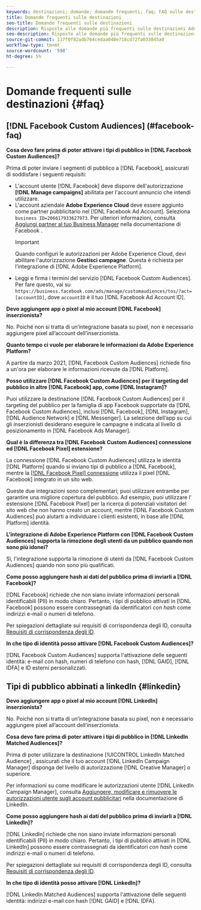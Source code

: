 ```yaml
---
keywords: destinazioni; domande; domande frequenti; faq; FAQ sulle destinazioni
title: Domande frequenti sulle destinazioni
seo-title: Domande frequenti sulle destinazioni
description: Risposte alle domande più frequenti sulle destinazioni Adobe Experience Platform
seo-description: Risposte alle domande più frequenti sulle destinazioni Adobe Experience Platform
source-git-commit: 117f0f82adb764cedaa048e718cd72fa033845a0
workflow-type: tm+mt
source-wordcount: '598'
ht-degree: 5%

---
```



# Domande frequenti sulle destinazioni {#faq}

## [!DNL Facebook Custom Audiences] (#facebook-faq)

**Cosa devo fare prima di poter attivare i tipi di pubblico in  [!DNL Facebook Custom Audiences]?**

Prima di poter inviare i segmenti di pubblico a [!DNL Facebook], assicurati di soddisfare i seguenti requisiti:

* L&#39;account utente [!DNL Facebook] deve disporre dell&#39;autorizzazione **[!DNL Manage campaigns]** abilitata per l&#39;account annuncio che intendi utilizzare.
* L&#39;account aziendale **Adobe Experience Cloud** deve essere aggiunto come partner pubblicitario nel [!DNL Facebook Ad Account]. Seleziona `business ID=206617933627973`. Per ulteriori informazioni, consulta [Aggiungi partner al tuo Business Manager](https://www.facebook.com/business/help/1717412048538897) nella documentazione di Facebook .
   >[!IMPORTANT]
   >
   > Quando configuri le autorizzazioni per Adobe Experience Cloud, devi abilitare l&#39;autorizzazione **Gestisci campagne**. Questa è richiesta per l’integrazione di [!DNL Adobe Experience Platform].
* Leggi e firma i termini del servizio [!DNL Facebook Custom Audiences]. Per fare questo, vai su `https://business.facebook.com/ads/manage/customaudiences/tos/?act=[accountID]`, dove `accountID` è il tuo [!DNL Facebook Ad Account ID].

**Devo aggiungere app o pixel al mio account  [!DNL Facebook] inserzionista?**

No. Poiché non si tratta di un’integrazione basata su pixel, non è necessario aggiungere pixel all’account dell’inserzionista.

**Quanto tempo ci vuole per elaborare le informazioni da Adobe Experience Platform?**

A partire da marzo 2021, [!DNL Facebook Custom Audiences] richiede fino a un&#39;ora per elaborare le informazioni ricevute da [!DNL Platform].

**Posso utilizzare  [!DNL Facebook Custom Audiences] per il targeting del pubblico in altre  [!DNL Facebook] app, come  [!DNL Instagram]?**

Puoi utilizzare la destinazione [!DNL Facebook Custom Audiences] per il targeting del pubblico per la famiglia di app Facebook supportate da [!DNL Facebook Custom Audiences], inclusi [!DNL Facebook], [!DNL Instagram], [!DNL Audience Network] e [!DNL Messenger]. La selezione dell’app su cui gli inserzionisti desiderano eseguire le campagne è indicata al livello di posizionamento in [!DNL Facebook Ads Manager].

**Qual è la differenza tra  [!DNL Facebook Custom Audiences] connessione ed  [!DNL Facebook Pixel] estensione?**

La connessione [!DNL Facebook Custom Audiences] utilizza le identità [!DNL Platform] quando si inviano tipi di pubblico a [!DNL Facebook], mentre la [[!DNL Facebook Pixel] connessione](../destinations/catalog/advertising/facebook-pixel.md) utilizza il pixel [!DNL Facebook] integrato in un sito web.

Queste due integrazioni sono complementari; puoi utilizzare entrambe per garantire una migliore copertura del pubblico. Ad esempio, puoi utilizzare l’ estensione [!DNL Facebook Pixel] per la ricerca di potenziali visitatori del sito web che non hanno creato un account, mentre [!DNL Facebook Custom Audiences] può aiutarti a individuare i clienti esistenti, in base alle [!DNL Platform] identità.

**L’integrazione di Adobe Experience Platform con  [!DNL Facebook Custom Audiences] supporta la rimozione degli utenti da un pubblico quando non sono più idonei?**

Sì, l&#39;integrazione supporta la rimozione di utenti da [!DNL Facebook Custom Audiences] quando non sono più qualificati.

**Come posso aggiungere hash ai dati del pubblico prima di inviarli a  [!DNL Facebook]?**

[!DNL Facebook] richiede che non siano inviate informazioni personali identificabili (PII) in modo chiaro. Pertanto, i tipi di pubblico attivati in [!DNL Facebook] possono essere contrassegnati da identificatori *con hash* come indirizzi e-mail o numeri di telefono.

Per spiegazioni dettagliate sui requisiti di corrispondenza degli ID, consulta [Requisiti di corrispondenza degli ID](catalog/social/facebook.md#id-matching-requirements).

**In che tipo di identità posso attivare  [!DNL Facebook Custom Audiences]?**

[!DNL Facebook Custom Audiences] supporta l&#39;attivazione delle seguenti identità: e-mail con hash, numeri di telefono con hash,  [!DNL GAID],  [!DNL IDFA] e ID esterni personalizzati.

## Tipi di pubblico abbinati a linkedIn {#linkedin}

**Devo aggiungere app o pixel al mio account  [!DNL LinkedIn] inserzionista?**

No. Poiché non si tratta di un’integrazione basata su pixel, non è necessario aggiungere pixel all’account dell’inserzionista.

**Cosa devo fare prima di poter attivare i tipi di pubblico in  [!DNL LinkedIn Matched Audiences]?**

Prima di poter utilizzare la destinazione [!UICONTROL LinkedIn Matched Audience] , assicurati che il tuo account [!DNL LinkedIn Campaign Manager] disponga del livello di autorizzazione [!DNL Creative Manager] o superiore.

Per informazioni su come modificare le autorizzazioni utente [!DNL LinkedIn Campaign Manager], consulta [Aggiungere, modificare e rimuovere le autorizzazioni utente sugli account pubblicitari](https://www.linkedin.com/help/lms/answer/5753) nella documentazione di LinkedIn.

**Come posso aggiungere hash ai dati del pubblico prima di inviarli a  [!DNL LinkedIn]?**

[!DNL LinkedIn] richiede che non siano inviate informazioni personali identificabili (PII) in modo chiaro. Pertanto, i tipi di pubblico attivati in [!DNL LinkedIn] possono essere contrassegnati da identificatori *con hash* come indirizzi e-mail o numeri di telefono.

Per spiegazioni dettagliate sui requisiti di corrispondenza degli ID, consulta [Requisiti di corrispondenza degli ID](catalog/social/linkedin.md#id-matching-requirements).

**In che tipo di identità posso attivare  [!DNL LinkedIn]?**

[!DNL LinkedIn Matched Audiences] supporta l&#39;attivazione delle seguenti identità: indirizzi e-mail con hash  [!DNL GAID] e  [!DNL IDFA].
